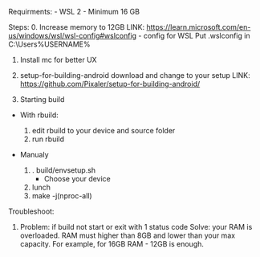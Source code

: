 Requirments: 
	- WSL 2 
	- Minimum 16 GB

Steps:
0. Increase memory to 12GB
	LINK: https://learn.microsoft.com/en-us/windows/wsl/wsl-config#wslconfig - config for WSL
	Put .wslconfig in C:\Users\%USERNAME%

1. Install mc for better UX 

2. setup-for-building-android download and change to your setup
	LINK: https://github.com/Pixaler/setup-for-building-android/

3. Starting build
- With rbuild:
	1) edit rbuild to your device and source folder
	2) run rbuild

- Manualy 
    1) . build/envsetup.sh
		- Choose your device
    2) lunch 
    3) make -j(nproc-all)

Troubleshoot:
1.	Problem: if build not start or exit with 1 status code
	Solve: your RAM is overloaded. RAM must higher than 8GB and lower than your max capacity. For example, for 16GB RAM - 12GB is enough.
